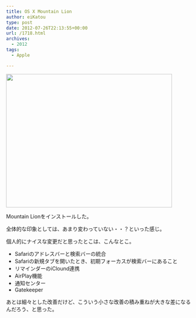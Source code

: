 ```yaml
---
title: OS X Mountain Lion
author: eiKatou
type: post
date: 2012-07-26T22:13:55+00:00
url: /1718.html
archives:
  - 2012
tags:
  - Apple

---
```

[<img src="/blog/uploads/2012/07/mountain_lion.png" alt="" title="mountain_lion" width="452" height="364" class="alignnone size-full wp-image-1719" srcset="/blog/uploads/2012/07/mountain_lion.png 452w, /blog/uploads/2012/07/mountain_lion-300x241.png 300w, /blog/uploads/2012/07/mountain_lion-372x300.png 372w" sizes="(max-width: 452px) 100vw, 452px" />][1]
  
Mountain Lionをインストールした。

全体的な印象としては、あまり変わっていない・・？といった感じ。
  
個人的にナイスな変更だと思ったとこは、こんなとこ。

  * Safariのアドレスバーと検索バーの統合
  * Safariの新規タブを開いたとき、初期フォーカスが検索バーにあること
  * リマインダーのiClound連携
  * AirPlay機能
  * 通知センター
  * Gatekeeper

あとは細々とした改善だけど、こういう小さな改善の積み重ねが大きな差になるんだろう、と思った。

 [1]: /blog/uploads/2012/07/mountain_lion.png
